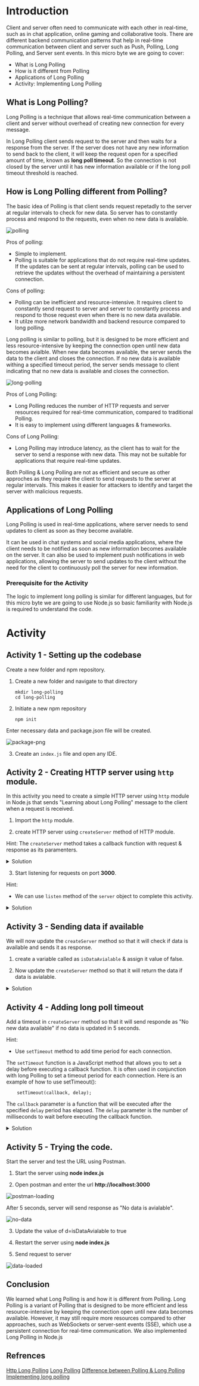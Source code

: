 # Introduction

Client and server often need to communicate with each other in real-time, such as in chat application, online gaming and collaborative tools. There are different backend communication patterns that help in real-time communication between client and server such as Push, Polling, Long Polling, and Server sent events. In this micro byte we are going to cover:

- What is Long Polling
- How is it different from Polling
- Applications of Long Polling
- Activity: Implementing Long Polling

## What is Long Polling?

Long Polling is a technique that allows real-time communication between a client and server without overhead of creating new connection for every message.

In Long Polling client sends request to the server and then waits for a response from the server. If the server does not have any new information to send back to the client, it will keep the request open for a specified amount of time, known as **long poll timeout**. So the connection is not closed by the server until it has new information available or if the long poll timeout threshold is reached.

## How is Long Polling different from Polling?

The basic idea of Polling is that client sends request repetadly to the server at regular intervals to check for new data. So server has to constantly process and respond to the requests, even when no new data is available.

![polling](/Introduction%20to%20Long%20Polling/Images/polling.png)

Pros of polling:

- Simple to implement.
- Polling is suitable for applications that do not require real-time updates. If the updates can be sent at regular intervals, polling can be used to retrieve the updates without the overhead of maintaining a persistent connection.

Cons of polling:

- Polling can be inefficient and resource-intensive. It requires client to constantly send request to server and server to constantly process and respond to those request even when there is no new data available.
- It utilze more network bandwidth and backend resource compared to long polling.

Long polling is similar to polling, but it is designed to be more efficient and less resource-intensive by keeping the connection open until new data becomes avialble. When new data becomes available, the server sends the data to the client and closes the connection. If no new data is available withing a specified timeout period, the server sends message to client indicating that no new data is available and closes the connection.

![long-polling](/Introduction%20to%20Long%20Polling/Images/long%20polling.png)

Pros of Long Polling:

- Long Polling reduces the number of HTTP requests and server resources required for real-time communication, compared to traditional Polling.
- It is easy to implement using different languages & frameworks.

Cons of Long Polling:

- Long Polling may introduce latency, as the client has to wait for the server to send a response with new data. This may not be suitable for applications that require real-time updates.

Both Polling & Long Polling are not as efficient and secure as other approches as they require the client to send requests to the server at regular intervals. This makes it easier for attackers to identify and target the server with malicious requests.

## Applications of Long Polling

Long Polling is used in real-time applications, where server needs to send updates to client as soon as they become available.

It can be used in chat systems and social media applications, where the client needs to be notified as soon as new information becomes available on the server. It can also be used to implement push notifications in web applications, allowing the server to send updates to the client without the need for the client to continuously poll the server for new information.

### Prerequisite for the Activity

The logic to implement long polling is similar for different languages, but for this micro byte we are going to use Node.js so basic familiarity with Node.js is required to understand the code.

# Activity

## Activity 1 - Setting up the codebase

Create a new folder and npm repository.

1.  Create a new folder and navigate to that directory

        mkdir long-polling
        cd long-polling

2.  Initiate a new npm repository

        npm init

Enter necessary data and package.json file will be created.

![package-png](/Introduction%20to%20Long%20Polling/Images/package.png)

3. Create an `index.js` file and open any IDE.

## Activity 2 - Creating HTTP server using `http` module.

In this activity you need to create a simple HTTP server using `http` module in Node.js that sends "Learning about Long Polling" message to the client when a request is received.

1. Import the `http` module.

2. create HTTP server using `createServer` method of HTTP module.

Hint:
The `createServer` method takes a callback function with request & response as its paramenters.

<details>
<summary>Solution</summary>

        const http = require('http');

        const server = http.createServer((req,res) => {
            res.end("Learning about Long Polling");
        })

The createServer method is called whenever server receives a request.

</details>

3. Start listening for requests on port **3000**.

Hint:

- We can use `listen` method of the `server` object to complete this activity.

<details>
<summary>Solution</summary>

        server.listen((3000, ()=>{
            console.log('Server is listening on port 3000');
        }))

</details>

## Activity 3 - Sending data if available

We will now update the `createServer` method so that it will check if data is available and sends it as response.

1. create a variable called as `isDataAvialable` & assign it value of false.

2. Now update the `createServer` method so that it will return the data if data is avialable.

<details>
<summary>Solution</summary>

        let isDataAvialable = false;

        const http = require('http');

        const server = http.createServer((req,res) => {
            if(isDataAvialable){
                res.end(`Data is ${data}`);
            }
        })

        server.listen((3000, ()=>{
            console.log('Server is listening on port 3000');
        }))

</details>

## Activity 4 - Adding long poll timeout

Add a timeout in `createServer` method so that it will send responde as "No new data available" if no data is updated in 5 seconds.

Hint:

- Use `setTimeout` method to add time period for each connection.

The `setTimeout` function is a JavaScript method that allows you to set a delay before executing a callback function. It is often used in conjunction with long Polling to set a timeout period for each connection.
Here is an example of how to use setTimeout():

        setTimeout(callback, delay);

The `callback` parameter is a function that will be executed after the specified `delay` period has elapsed. The `delay` parameter is the number of milliseconds to wait before executing the callback function.

<details>
<summary>Solution</summary>

        let isDataAvialable = false;

        const http = require('http');

        const server = http.createServer((req,res) => {

            // Set a timeout period for each connection
             const timeout = setTimeout(() => {
                res.end("No new data available");
            }, 30000);

            // Wait for new data to become available
            if(isDataAvialable){
                res.end(`Data is ${data}`);
            }

        })

        server.listen((3000, ()=>{
            console.log('Server is listening on port 3000');
        }))

</details>

## Activity 5 - Trying the code.

Start the server and test the URL using Postman.

1. Start the server using **node index.js**

2. Open postman and enter the url **http://localhost:3000**

![postman-loading](/Introduction%20to%20Long%20Polling/Images/loadingPostman.png)

After 5 seconds, server will send response as "No data is avialable".

![no-data](/Introduction%20to%20Long%20Polling/Images/no-data.png)

3. Update the value of d=isDataAvialable to true

4. Restart the server using **node index.js**

5. Send request to server

![data-loaded](/Introduction%20to%20Long%20Polling/Images/data-loaded.png)

## Conclusion

We learned what Long Polling is and how it is different from Polling. Long Polling is a variant of Polling that is designed to be more efficient and less resource-intensive by keeping the connection open until new data becomes available. However, it may still require more resources compared to other approaches, such as WebSockets or server-sent events (SSE), which use a persistent connection for real-time communication. We also implemented Long Polling in Node.js

## Refrences

[Http Long Polling](https://www.pubnub.com/blog/http-long-polling/)
[Long Polling](https://javascript.info/long-polling#long-polling)
[Difference between Polling & Long Polling](https://www.geeksforgeeks.org/what-is-long-polling-and-short-polling/)
[Implementing long polling](https://levelup.gitconnected.com/understand-and-implement-long-polling-and-short-polling-in-node-js-94334d2233f3)
